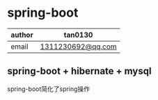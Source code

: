 # spring-boot

|author|tan0130|
|------|-------|
|email|1311230692@qq.com|

## spring-boot + hibernate + mysql

spring-boot简化了spring操作
